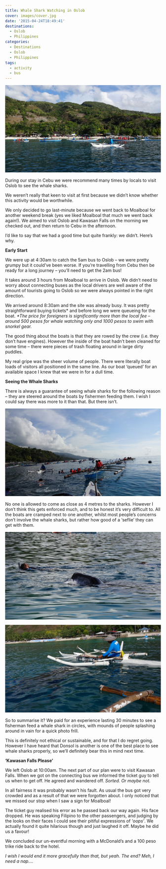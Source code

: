 ```yaml
---
title: Whale Shark Watching in Oslob
cover: images/cover.jpg
date: '2015-04-24T18:49:41'
destinations:
  - Oslob
  - Philippines
categories:
  - Destinations
  - Oslob
  - Philippines
tags:
  - activity
  - bus
---
```

![](images/oslob.jpg)

During our stay in Cebu we were recommend many times by locals to visit Oslob to see the whale sharks.

We weren’t really that keen to visit at first because we didn’t know whether this activity would be worthwhile.

We only decided to go last-minute because we went back to Moalboal for another weekend break (yes we liked Moalboal that much we went back again!). We aimed to visit Oslob and Kawasan Falls on the morning we checked out, and then return to Cebu in the afternoon.

I’d like to say that we had a good time but quite frankly: we didn’t. Here’s why.

**Early Start**

We were up at 4:30am to catch the 5am bus to Oslob – we were pretty grumpy but it could’ve been worse. If you’re travelling from Cebu then be ready for a long journey – you’ll need to get the 2am bus!

It takes around 3 hours from Moalboal to arrive in Oslob. We didn’t need to worry about connecting buses as the local drivers are well aware of the amount of tourists going to Oslob so we were always pointed in the right direction.

We arrived around 8:30am and the site was already busy. It was pretty straightforward buying tickets\* and before long we were queueing for the boat. _\*The price for foreigners is significantly more than the local fee – around 500 pesos for whale watching only and 1000 pesos to swim with snorkel gear._

The good thing about the boats is that they are rowed by the crew (i.e. they don’t have engines). However the inside of the boat hadn’t been cleaned for some time – there were pieces of trash floating around in large dirty puddles.

My real gripe was the sheer volume of people. There were literally boat loads of visitors all positioned in the same line. As our boat ‘queued’ for an available space I knew that we were in for a dull time.

**Seeing the Whale Sharks**

There is always a guarantee of seeing whale sharks for the following reason – they are steered around the boats by fishermen feeding them. I wish I could say there was more to it than that. But there isn’t.

![](images/16979141323_b6566b8164_k_d.jpg)

No one is allowed to come as close as 4 metres to the sharks. However I don’t think this gets enforced much, and to be honest it’s very difficult to. All the boats are cramped next to one another, whilst most people’s concerns don’t involve the whale sharks, but rather how good of a ‘seflie’ they can get with them.

![](images/17573189716_1696085bc4_k_d.jpg)

![](images/17599463325_e1363628cb_k_d.jpg)

So to summarise it? We paid for an experience lasting 30 minutes to see a fisherman feed a whale shark in circles, with mounds of people splashing around in vain for a quick photo frill.

This is definitely not ethical or sustainable, and for that I do regret going. However I have heard that Donsol is another is one of the best place to see whale sharks properly, so we’ll definitely bear this in mind next time.

**‘Kawasan Falls Please’**

We left Oslob at 10:00am. The next part of our plan were to visit Kawasan Falls. When we got on the connecting bus we informed the ticket guy to tell us when to get off. He agreed and wandered off. _Sorted. Or maybe not._

In all fairness it was probably wasn’t his fault. As usual the bus got very crowded and as a result of that we were forgotten about. I only noticed that we missed our stop when I saw a sign for Moalboal!

The ticket guy realised his error as he passed back our way again. His face dropped. He was speaking Filipino to the other passengers, and judging by the looks on their faces I could see their pitiful expressions of ‘_oops’_. We actually found it quite hilarious though and just laughed it off. Maybe he did us a favour!

We concluded our un-eventful morning with a McDonald’s and a 100 peso trike ride back to the hotel.

_I wish I would end it more gracefully than that, but yeah. The end? Meh, I need a nap…._
